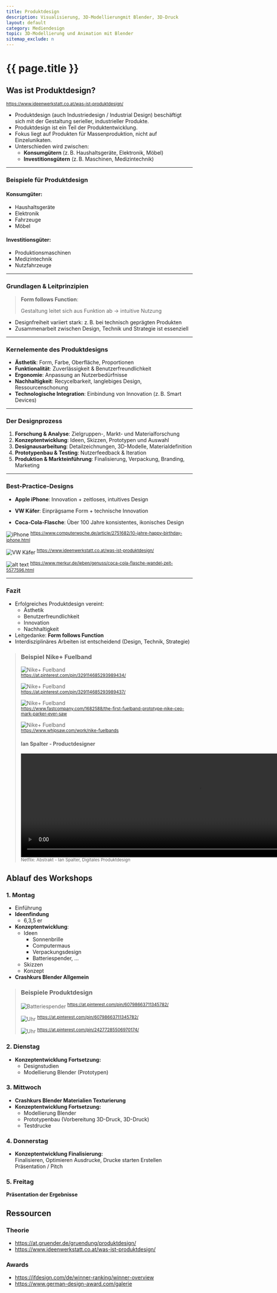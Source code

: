 ```yaml
---
title: Produktdesign
description: Visualisierung, 3D-Modellierungmit Blender, 3D-Druck
layout: default
category: Mediendesign
topic: 3D-Modellierung und Animation mit Blender
sitemap_exclude: n
---
```


# {{ page.title }}

## Was ist Produktdesign?
<sup>https://www.ideenwerkstatt.co.at/was-ist-produktdesign/</sup>

- Produktdesign (auch Industriedesign / Industrial Design) beschäftigt sich mit der Gestaltung serieller, industrieller Produkte.
- Produktdesign ist ein Teil der Produktentwicklung.
- Fokus liegt auf Produkten für Massenproduktion, nicht auf Einzelunikaten.
- Unterschieden wird zwischen:
    - **Konsumgütern** (z. B. Haushaltsgeräte, Elektronik, Möbel)
    - **Investitionsgütern** (z. B. Maschinen, Medizintechnik)

--- 

### Beispiele für Produktdesign

#### Konsumgüter:
- Haushaltsgeräte
- Elektronik
- Fahrzeuge
- Möbel

#### Investitionsgüter:
- Produktionsmaschinen
- Medizintechnik
- Nutzfahrzeuge

--- 

### Grundlagen & Leitprinzipien

> **Form follows Function**:
>
> Gestaltung leitet sich aus Funktion ab → intuitive Nutzung
- Designfreiheit variiert stark: z. B. bei technisch geprägten Produkten
- Zusammenarbeit zwischen Design, Technik und Strategie ist essenziell

--- 
### Kernelemente des Produktdesigns

- **Ästhetik**: Form, Farbe, Oberfläche, Proportionen
- **Funktionalität**: Zuverlässigkeit & Benutzerfreundlichkeit
- **Ergonomie**: Anpassung an Nutzerbedürfnisse
- **Nachhaltigkeit**: Recycelbarkeit, langlebiges Design, Ressourcenschonung
- **Technologische Integration**: Einbindung von Innovation (z. B. Smart Devices)

--- 

### Der Designprozess

1. **Forschung & Analyse**: Zielgruppen-, Markt- und Materialforschung
2. **Konzeptentwicklung**: Ideen, Skizzen, Prototypen und Auswahl
3. **Designausarbeitung**: Detailzeichnungen, 3D-Modelle, Materialdefinition
4. **Prototypenbau & Testing**: Nutzerfeedback & Iteration
5. **Produktion & Markteinführung**: Finalisierung, Verpackung, Branding, Marketing

--- 

### Best-Practice-Designs

- **Apple iPhone**: Innovation + zeitloses, intuitives Design

- **VW Käfer**: Einprägsame Form + technische Innovation
- **Coca-Cola-Flasche**: Über 100 Jahre konsistentes, ikonisches Design


![iPhone](./assets/iphone.png)
<sup>https://www.computerwoche.de/article/2751682/10-jahre-happy-birthday-iphone.html</sup>

![VW Käfer](./assets/VW.png)
<sup>https://www.ideenwerkstatt.co.at/was-ist-produktdesign/</sup>


![alt text](./assets/coke.png)
<sup>https://www.merkur.de/leben/genuss/coca-cola-flasche-wandel-zeit-5577596.html</sup>

---

### Fazit

- Erfolgreiches Produktdesign vereint:
    - Ästhetik
    - Benutzerfreundlichkeit
    - Innovation
    - Nachhaltigkeit
- Leitgedanke: **Form follows Function**
- Interdisziplinäres Arbeiten ist entscheidend (Design, Technik, Strategie)



> ### Beispiel Nike+ Fuelband
>
> ![Nike+ Fuelband](assets/Nikefuel_Scribble.png)<br>
> <sup>https://at.pinterest.com/pin/329114685293989434/</sup>
>
> ![Nike+ Fuelband](assets/Nikefuel_Rendering.png)<br>
> <sup>https://at.pinterest.com/pin/329114685293989437/</sup>
>
> ![Nike+ Fuelband](assets/Nikefuel_Prototype.png)<br>
> <sup>https://www.fastcompany.com/1682588/the-first-fuelband-prototype-nike-ceo-mark-parker-ever-saw</sup>
>
> ![Nike+ Fuelband](assets/Nikefuel_FirstEdition.png)<br>
> <sup>https://www.whipsaw.com/work/nike-fuelbands</sup>
>
> #### Ian Spalter - Productdesigner
>
> <video width="960" height="280" controls>
>  <source src="./assets/ian_spalter_nikefuelband.mp4" type="video/mp4">
> </video>
> <sup>Netflix: Abstrakt - Ian Spalter, Digitales Produktdesign</sup>
>

## Ablauf des Workshops

### 1. Montag
- Einführung
- **Ideenfindung**
    - 6,3,5 er
- **Konzeptentwicklung**:
    - Ideen
        - Sonnenbrille
        - Computermaus
        - Verpackungsdesign
        - Batteriespender, ...
    - Skizzen
    - Konzept
- **Crashkurs Blender Allgemein**

> ### Beispiele Produktdesign
> ![Batteriespender](assets/Batteriespender.png)
> <sup>https://at.pinterest.com/pin/60798663711345782/</sup>
>
> ![Uhr](assets/Uhr.png)
><sup>https://at.pinterest.com/pin/60798663711345782/</sup>
>
> ![Uhr](assets/Sanduhr.png)
><sup>https://at.pinterest.com/pin/24277285506970174/</sup>


### 2. Dienstag
- **Konzeptentwicklung Fortsetzung:**
    - Designstudien
    - Modellierung Blender (Prototypen)


### 3. Mittwoch

- **Crashkurs Blender Materialien Texturierung**
- **Konzeptentwicklung Fortsetzung:**
    - Modellierung Blender
    - Prototypenbau (Vorbereitung 3D-Druck, 3D-Druck)
    - Testdrucke



### 4. Donnerstag
- **Konzeptentwicklung Finalisierung:** <br>
  Finalisieren, Optimieren Ausdrucke, Drucke starten
  Erstellen Präsentation / Pitch

### 5. Freitag
**Präsentation der Ergebnisse**


## Ressourcen
### Theorie
- https://at.gruender.de/gruendung/produktdesign/
- https://www.ideenwerkstatt.co.at/was-ist-produktdesign/

### Awards
- https://ifdesign.com/de/winner-ranking/winner-overview
- https://www.german-design-award.com/galerie
